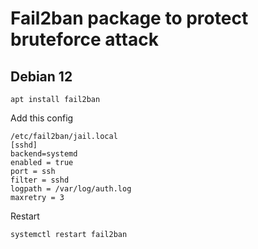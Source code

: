 # Fail2ban package to protect bruteforce attack

## Debian 12
```
apt install fail2ban
```
Add this config
```
/etc/fail2ban/jail.local
[sshd]
backend=systemd
enabled = true
port = ssh
filter = sshd
logpath = /var/log/auth.log
maxretry = 3
```
Restart
```
systemctl restart fail2ban
```
